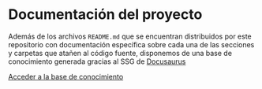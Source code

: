 # Documentación del proyecto

Además de los archivos ``README.md`` que se encuentran distribuidos por este repositorio con documentación específica
sobre cada una de las secciones y carpetas que atañen al código fuente, disponemos de una base de conocimiento
generada gracias al SSG de [Docusaurus](https://docusaurus.io/)

[Acceder a la base de conocimiento](https://docs.ocial.es/)

